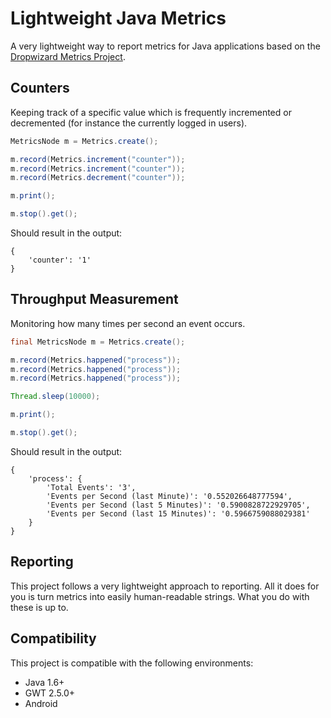 # Lightweight Java Metrics

A very lightweight way to report metrics for Java applications based on the [Dropwizard Metrics Project](https://dropwizard.github.io/metrics/3.1.0/).

## Counters

Keeping track of a specific value which is frequently incremented or decremented (for instance the currently logged in users).

```java
MetricsNode m = Metrics.create();

m.record(Metrics.increment("counter"));
m.record(Metrics.increment("counter"));
m.record(Metrics.decrement("counter"));

m.print();

m.stop().get();
```

Should result in the output:

```
{
    'counter': '1'
}
```

## Throughput Measurement

Monitoring how many times per second an event occurs.

```java
final MetricsNode m = Metrics.create();

m.record(Metrics.happened("process"));
m.record(Metrics.happened("process"));
m.record(Metrics.happened("process"));

Thread.sleep(10000);

m.print();

m.stop().get();
```

Should result in the output:

```
{
    'process': {
        'Total Events': '3',
        'Events per Second (last Minute)': '0.552026648777594',
        'Events per Second (last 5 Minutes)': '0.5900828722929705',
        'Events per Second (last 15 Minutes)': '0.5966759088029381'
    }
}
```

## Reporting

This project follows a very lightweight approach to reporting. All it does for you is turn metrics into easily human-readable strings. What you do with these is up to.


## Compatibility

This project is compatible with the following environments:

- Java 1.6+
- GWT 2.5.0+
- Android
